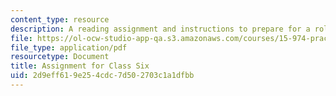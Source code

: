 ```yaml
---
content_type: resource
description: A reading assignment and instructions to prepare for a role-play exercise.
file: https://ol-ocw-studio-app-qa.s3.amazonaws.com/courses/15-974-practical-leadership-fall-2004/2d9eff619e254cdc7d502703c1a1dfbb_5th_assignmt.pdf
file_type: application/pdf
resourcetype: Document
title: Assignment for Class Six
uid: 2d9eff61-9e25-4cdc-7d50-2703c1a1dfbb
---
```

